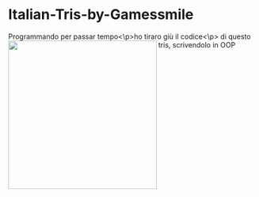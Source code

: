 # Italian-Tris-by-Gamessmile
Programmando per passar tempo<\p>ho tiraro giù il codice<\p> di questo tris, scrivendolo in OOP
<img align="left" width="300" src= https://i.ibb.co/6wm5vPg/logo-1a1.png>
